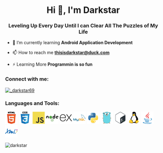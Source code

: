 <h1 align="center">Hi 👋, I'm Darkstar</h1>
<h3 align="center">Leveling Up Every Day Until I can Clear All The Puzzles of My Life</h3>

- 🌱 I’m currently learning **Android Application Development**

- 📫 How to reach me **thisisdarkstar@duck.com**

- ⚡ Learning More **Programmin is so fun**

<h3 align="left">Connect with me:</h3>
<p align="left">
<a href="https://www.instagram.com/thisisdarkstar?igsh=MXdpZGM4NWw1bHZpZQ==" target="blank">
  <img align="center" src="https://raw.githubusercontent.com/rahuldkjain/github-profile-readme-generator/master/src/images/icons/Social/instagram.svg" alt="_darkstar69" height="30" width="40"/>
</a>
</p>
<h3 align="left">Languages and Tools:</h3>
<p>
  <img src="https://raw.githubusercontent.com/devicons/devicon/master/icons/html5/html5-original-wordmark.svg" alt="html" height="40">
  <img src="https://raw.githubusercontent.com/devicons/devicon/master/icons/css3/css3-original-wordmark.svg" alt="css" height="40">
  <img src="https://raw.githubusercontent.com/devicons/devicon/master/icons/javascript/javascript-original.svg" alt="js" height="40">
  <img src="https://raw.githubusercontent.com/devicons/devicon/master/icons/nodejs/nodejs-original-wordmark.svg" alt="nodejs" height="40">
  <img src="https://raw.githubusercontent.com/devicons/devicon/55609aa5bd817ff167afce0d965585c92040787a/icons/express/express-original.svg" alt="express" height="40">
  <img src="https://raw.githubusercontent.com/devicons/devicon/55609aa5bd817ff167afce0d965585c92040787a/icons/mysql/mysql-original-wordmark.svg" alt="mysql" height="40">
  <img src="https://raw.githubusercontent.com/devicons/devicon/55609aa5bd817ff167afce0d965585c92040787a/icons/python/python-original.svg" alt="python" height="40">
  <img src="https://raw.githubusercontent.com/devicons/devicon/55609aa5bd817ff167afce0d965585c92040787a/icons/go/go-original.svg" alt="golang" height="40">
  <img src="https://raw.githubusercontent.com/devicons/devicon/55609aa5bd817ff167afce0d965585c92040787a/icons/bash/bash-original.svg" alt="bash" height="40">
  <img src="https://raw.githubusercontent.com/devicons/devicon/55609aa5bd817ff167afce0d965585c92040787a/icons/linux/linux-original.svg" alt="linux" height="40">
  <img src="https://raw.githubusercontent.com/devicons/devicon/55609aa5bd817ff167afce0d965585c92040787a/icons/java/java-original.svg" alt="java" height="40">
  <img src="https://raw.githubusercontent.com/devicons/devicon/6910f0503efdd315c8f9b858234310c06e04d9c0/icons/xml/xml-original.svg" alt="java" height="40">
</p>
<p align="left"> <img src="https://komarev.com/ghpvc/?username=Darkstar69&label=Profile%20views&color=0e75b6&style=flat" alt="darkstar" /> 
<!---
Darkstar69/Darkstar69 is a ✨ special ✨ repository because its `README.md` (this file) appears on your GitHub profile.
You can click the Preview link to take a look at your changes.
--->
